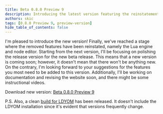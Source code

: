 ```yaml
---
title: Beta 0.8.0 Preview 9
description: Introducing the latest version featuring the reinstatement of key features like the Lua engine and node editor, paving the way for a polished beta release with a call for user input on additional features, alongside plans for documentation enhancement and website revision, while also announcing a clean build for LDYOM available for download.
authors: skic
tags: [0.8.0 Preview 9, preview-version]
hide_table_of_contents: false
---
```


I'm pleased to introduce the new version! Finally, we've reached a stage where the removed features have been reinstated, namely the Lua engine and node editor. Starting from the next version, I'll be focusing on polishing the release version for the new beta release. This means that a new version is coming soon; however, it doesn't mean that there won't be anything new. On the contrary, I'm looking forward to your suggestions for the features you most need to be added to this version. Additionally, I'll be working on documentation and revising the website soon, and there might be some instructional videos.

Download new version: [Beta 0.8.0 Preview 9](https://github.com/GeTechG/LDYOM/releases/tag/Beta_0.8_preview_9)

P.S. Also, a clean [build for LDYOM](https://mega.nz/file/YLsWiQAI#kyGV72RHoWOxKIevNlHtAgMLP54ccoFiiuOQ9mYtRFM) has been released. It doesn't include the LDYOM installation since it's evident that versions frequently change.